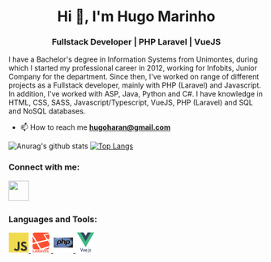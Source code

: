 <h1 align="center">Hi 👋, I'm Hugo Marinho</h1>
<h3 align="center">Fullstack Developer | PHP Laravel | VueJS</h3>

I have a Bachelor's degree in Information Systems from Unimontes, during which I started my professional career in 2012, working for Infobits, Junior Company for the department. Since then, I've worked on range of different projects as a Fullstack developer, mainly with PHP (Laravel) and Javascript. In addition, I've worked with ASP, Java, Python and C#. I have knowledge in HTML, CSS, SASS, Javascript/Typescript, VueJS, PHP (Laravel) and SQL and NoSQL databases.


- 📫 How to reach me **hugoharan@gmail.com**

![Anurag's github stats](https://github-readme-stats.vercel.app/api?username=hugoharan&show_icons=true&theme=dracula)  [![Top Langs](https://github-readme-stats.vercel.app/api/top-langs/?username=hugoharan&hide=css,html&theme=dracula)](https://github.com/anuraghazra/github-readme-stats)

<p align="left">
<h3 align="left">Connect with me:</h3>
<a href="https://www.linkedin.com/in/hugoharan/" target="blank">
            <img src="https://cdn.jsdelivr.net/gh/devicons/devicon/icons/linkedin/linkedin-original.svg"  width="40" height="40"/>
          </a>
</p>


<h3 align="left">Languages and Tools:</h3>
<p align="left"> <a href="https://developer.mozilla.org/en-US/docs/Web/JavaScript" target="_blank"> <img src="https://raw.githubusercontent.com/devicons/devicon/master/icons/javascript/javascript-original.svg" alt="javascript" width="40" height="40"/> </a> <a href="https://laravel.com/" target="_blank"> <img src="https://raw.githubusercontent.com/devicons/devicon/master/icons/laravel/laravel-plain-wordmark.svg" alt="laravel" width="40" height="40"/> </a> <a href="https://www.php.net" target="_blank"> <img src="https://raw.githubusercontent.com/devicons/devicon/master/icons/php/php-original.svg" alt="php" width="40" height="40"/> </a> <a href="https://vuejs.org/" target="_blank"> <img src="https://raw.githubusercontent.com/devicons/devicon/master/icons/vuejs/vuejs-original-wordmark.svg" alt="vuejs" width="40" height="40"/> </a> </p>

